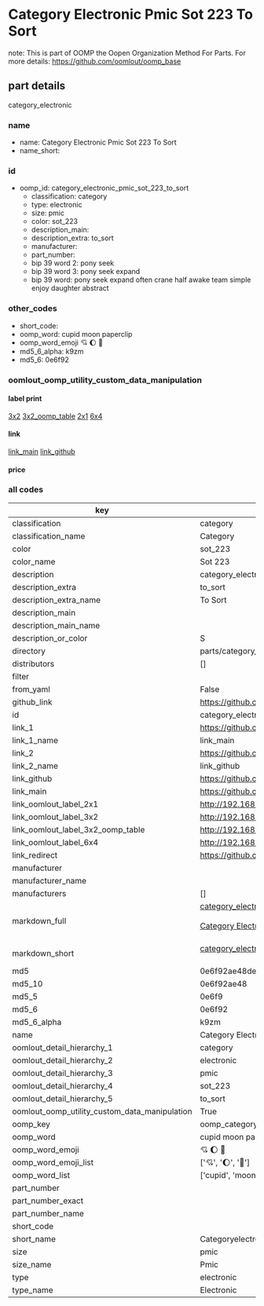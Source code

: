 # Category Electronic Pmic Sot 223 To Sort  

note: This is part of OOMP the Oopen Organization Method For Parts. For more details: https://github.com/oomlout/oomp_base

##  part details
  



category_electronic



### name
* name: Category Electronic Pmic Sot 223 To Sort
* name_short: 
### id
* oomp_id: category_electronic_pmic_sot_223_to_sort
  * classification: category
  * type: electronic
  * size: pmic
  * color: sot_223
  * description_main: 
  * description_extra: to_sort
  * manufacturer: 
  * part_number: 
  * bip 39 word 2: pony seek
  * bip 39 word 3: pony seek expand
  * bip 39 word: pony seek expand often crane half awake team simple enjoy daughter abstract

### other_codes
* short_code: 
* oomp_word: cupid moon paperclip
* oomp_word_emoji :cupid: :moon: :paperclip:
* md5_6_alpha: k9zm
* md5_6: 0e6f92






### oomlout_oomp_utility_custom_data_manipulation
#### label print
[3x2](http://192.168.1.245:1112/?label=oomp%20k9zm)
[3x2_oomp_table](http://192.168.1.108:1112/?label=oomp%20k9zm)
[2x1](http://192.168.1.242:1112/?label=oomp%20k9zm)
[6x4](http://192.168.1.55:1112/?label=oomp%20k9zm)    

#### link

[link_main](https://github.com/oomlout/oomlout_oomp_version_1_messy/tree/main/parts/category_electronic_pmic_sot_223_to_sort) [link_github](https://github.com/oomlout/oomlout_oomp_version_1_messy/tree/main/parts/category_electronic_pmic_sot_223_to_sort)                             

#### price







### all codes 
| key | value |  
| --- | --- |  
| classification | category |  
| classification_name | Category |  
| color | sot_223 |  
| color_name | Sot 223 |  
| description | category_electronic |  
| description_extra | to_sort |  
| description_extra_name | To Sort |  
| description_main |  |  
| description_main_name |  |  
| description_or_color | S  |  
| directory | parts/category_electronic_pmic_sot_223_to_sort |  
| distributors | [] |  
| filter |  |  
| from_yaml | False |  
| github_link | https://github.com/oomlout/oomlout_oomp_part_src/tree/main/parts/category_electronic_pmic_sot_223_to_sort |  
| id | category_electronic_pmic_sot_223_to_sort |  
| link_1 | https://github.com/oomlout/oomlout_oomp_version_1_messy/tree/main/parts/category_electronic_pmic_sot_223_to_sort |  
| link_1_name | link_main |  
| link_2 | https://github.com/oomlout/oomlout_oomp_version_1_messy/tree/main/parts/category_electronic_pmic_sot_223_to_sort |  
| link_2_name | link_github |  
| link_github | https://github.com/oomlout/oomlout_oomp_version_1_messy/tree/main/parts/category_electronic_pmic_sot_223_to_sort |  
| link_main | https://github.com/oomlout/oomlout_oomp_version_1_messy/tree/main/parts/category_electronic_pmic_sot_223_to_sort |  
| link_oomlout_label_2x1 | http://192.168.1.242:1112/?label=oomp%20k9zm |  
| link_oomlout_label_3x2 | http://192.168.1.245:1112/?label=oomp%20k9zm |  
| link_oomlout_label_3x2_oomp_table | http://192.168.1.108:1112/?label=oomp%20k9zm |  
| link_oomlout_label_6x4 | http://192.168.1.55:1112/?label=oomp%20k9zm |  
| link_redirect | https://github.com/oomlout/oomlout_oomp_version_1_messy/tree/main/parts/category_electronic_pmic_sot_223_to_sort |  
| manufacturer |  |  
| manufacturer_name |  |  
| manufacturers | [] |  
| markdown_full | [category_electronic_pmic_sot_223_to_sort](none)<br>[](none)<br>[Category Electronic Pmic Sot 223 To Sort](none)<br><br> |  
| markdown_short | [category_electronic_pmic_sot_223_to_sort](none)<br><br> |  
| md5 | 0e6f92ae48dea205a199299aa070c53f |  
| md5_10 | 0e6f92ae48 |  
| md5_5 | 0e6f9 |  
| md5_6 | 0e6f92 |  
| md5_6_alpha | k9zm |  
| name | Category Electronic Pmic Sot 223 To Sort |  
| oomlout_detail_hierarchy_1 | category |  
| oomlout_detail_hierarchy_2 | electronic |  
| oomlout_detail_hierarchy_3 | pmic |  
| oomlout_detail_hierarchy_4 | sot_223 |  
| oomlout_detail_hierarchy_5 | to_sort |  
| oomlout_oomp_utility_custom_data_manipulation | True |  
| oomp_key | oomp_category_electronic_pmic_sot_223_to_sort |  
| oomp_word | cupid moon paperclip |  
| oomp_word_emoji | :cupid: :moon: :paperclip: |  
| oomp_word_emoji_list | [':cupid:', ':moon:', ':paperclip:'] |  
| oomp_word_list | ['cupid', 'moon', 'paperclip'] |  
| part_number |  |  
| part_number_exact |  |  
| part_number_name |  |  
| short_code |  |  
| short_name | Categoryelectronic |  
| size | pmic |  
| size_name | Pmic |  
| type | electronic |  
| type_name | Electronic |  
